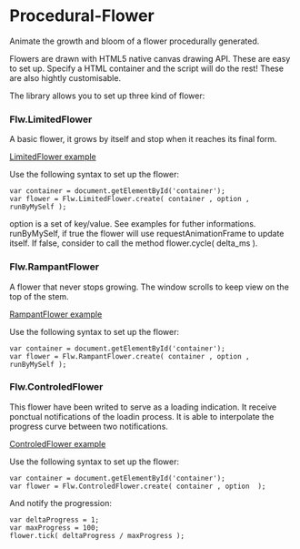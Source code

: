 Procedural-Flower
=================
Animate the growth and bloom of a flower procedurally generated.



Flowers are drawn with HTML5 native canvas drawing API. These are easy to set up. Specify a HTML container and the script will do the rest! These are also hightly customisable.

The library allows you to set up three kind of flower:


### Flw.LimitedFlower

A basic flower, it grows by itself and stop when it reaches its final form.

[LimitedFlower example](http://platane.github.com/Procedural-Flower/examples/LimitedFlower.html)

Use the following syntax to set up the flower:
```
var container = document.getElementById('container');
var flower = Flw.LimitedFlower.create( container , option , runByMySelf );
```

option is a set of key/value. See examples for futher informations.
runByMySelf, if true the flower will use requestAnimationFrame to update itself. If false, consider to call the method flower.cycle( delta_ms ).


### Flw.RampantFlower

A flower that never stops growing. The window scrolls to keep view on the top of the stem.

[RampantFlower example](http://platane.github.com/Procedural-Flower/examples/RampantFlower.html)

Use the following syntax to set up the flower:
```
var container = document.getElementById('container');
var flower = Flw.RampantFlower.create( container , option , runByMySelf );
```

### Flw.ControledFlower

This flower have been writed to serve as a loading indication. It receive ponctual notifications of the loadin process. It is able to interpolate the progress curve between two notifications. 

[ControledFlower example](http://platane.github.com/Procedural-Flower/examples/ControledFlower.html)

Use the following syntax to set up the flower:
```
var container = document.getElementById('container');
var flower = Flw.ControledFlower.create( container , option  );
```

And notify the progression:
```
var deltaProgress = 1;
var maxProgress = 100;
flower.tick( deltaProgress / maxProgress );
```

